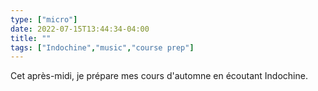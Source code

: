 ```yaml
---
type: ["micro"]
date: 2022-07-15T13:44:34-04:00
title: ""
tags: ["Indochine","music","course prep"]
---
```

Cet après-midi, je prépare mes cours d'automne en écoutant Indochine.
